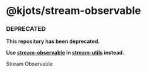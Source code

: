# @kjots/stream-observable

### DEPRECATED

**This repository has been deprecated.**

**Use [stream-observable](https://github.com/kjots/stream-utils/tree/master/packages/stream-observable) in [stream-utils](https://github.com/kjots/stream-utils) instead.**

Stream Observable
